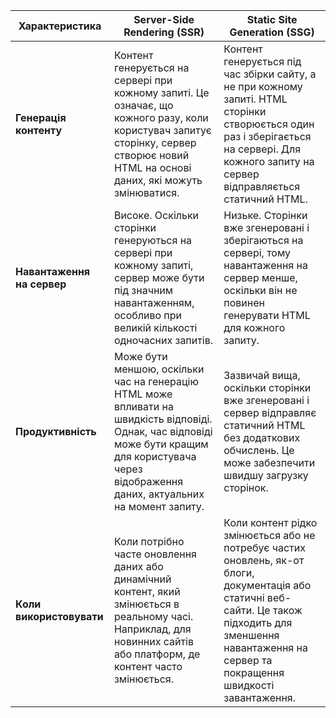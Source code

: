 | Характеристика          | Server-Side Rendering (SSR)                                      | Static Site Generation (SSG)                                       |
|-------------------------|-------------------------------------------------------------------|---------------------------------------------------------------------|
| **Генерація контенту**  | Контент генерується на сервері при кожному запиті. Це означає, що кожного разу, коли користувач запитує сторінку, сервер створює новий HTML на основі даних, які можуть змінюватися. | Контент генерується під час збірки сайту, а не при кожному запиті. HTML сторінки створюється один раз і зберігається на сервері. Для кожного запиту на сервер відправляється статичний HTML. |
| **Навантаження на сервер** | Високе. Оскільки сторінки генеруються на сервері при кожному запиті, сервер може бути під значним навантаженням, особливо при великій кількості одночасних запитів. | Низьке. Сторінки вже згенеровані і зберігаються на сервері, тому навантаження на сервер менше, оскільки він не повинен генерувати HTML для кожного запиту. |
| **Продуктивність**      | Може бути меншою, оскільки час на генерацію HTML може впливати на швидкість відповіді. Однак, час відповіді може бути кращим для користувача через відображення даних, актуальних на момент запиту. | Зазвичай вища, оскільки сторінки вже згенеровані і сервер відправляє статичний HTML без додаткових обчислень. Це може забезпечити швидшу загрузку сторінок. |
| **Коли використовувати**| Коли потрібно часте оновлення даних або динамічний контент, який змінюється в реальному часі. Наприклад, для новинних сайтів або платформ, де контент часто змінюється. | Коли контент рідко змінюється або не потребує частих оновлень, як-от блоги, документація або статичні веб-сайти. Це також підходить для зменшення навантаження на сервер та покращення швидкості завантаження. |
